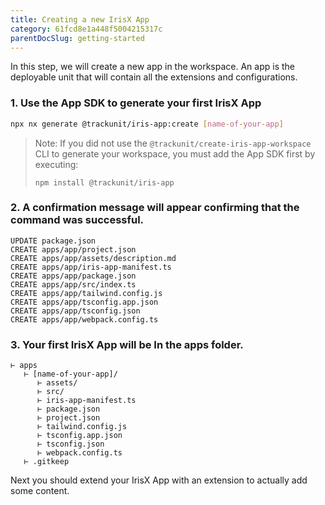 ```yaml
---
title: Creating a new IrisX App
category: 61fcd8e1a448f5004215317c
parentDocSlug: getting-started
---
```


In this step, we will create a new app in the workspace. An app is the deployable unit that will contain all the extensions and configurations.

### 1. Use the App SDK to generate your first IrisX App

```bash
npx nx generate @trackunit/iris-app:create [name-of-your-app]
```

> Note: If you did not use the `@trackunit/create-iris-app-workspace` CLI to generate your workspace, you must add the App SDK first by executing:
>
> ```
> npm install @trackunit/iris-app
> ```

### 2. A confirmation message will appear confirming that the command was successful.

```
UPDATE package.json
CREATE apps/app/project.json
CREATE apps/app/assets/description.md
CREATE apps/app/iris-app-manifest.ts
CREATE apps/app/package.json
CREATE apps/app/src/index.ts
CREATE apps/app/tailwind.config.js
CREATE apps/app/tsconfig.app.json
CREATE apps/app/tsconfig.json
CREATE apps/app/webpack.config.ts
```

### 3. Your first IrisX App will be In the apps folder.

```
⊢ apps
   ⊢ [name-of-your-app]/
      ⊢ assets/
      ⊢ src/
      ⊢ iris-app-manifest.ts
      ⊢ package.json
      ⊢ project.json
      ⊢ tailwind.config.js
      ⊢ tsconfig.app.json
      ⊢ tsconfig.json
      ⊢ webpack.config.ts
   ⊢ .gitkeep
```

Next you should extend your IrisX App with an extension to actually add some content.
